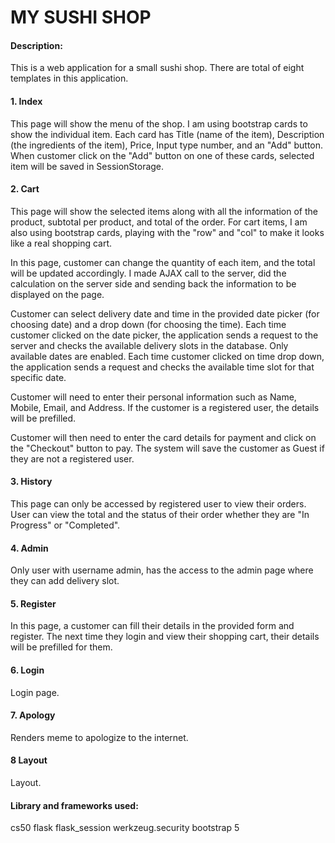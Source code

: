 # MY SUSHI SHOP
#### Description:
This is a web application for a small sushi shop. 
There are total of eight templates in this application.

#### 1. Index
This page will show the menu of the shop. I am using bootstrap cards to show the individual item. 
Each card has Title (name of the item), Description (the ingredients of the item), Price, Input type number, and an "Add" button.
When customer click on the "Add" button on one of these cards, selected item will be saved in SessionStorage.

#### 2. Cart
This page will show the selected items along with all the information of the product, subtotal per product, and total of the order.
For cart items, I am also using bootstrap cards, playing with the "row" and "col" to make it looks like a real shopping cart.

In this page, customer can change the quantity of each item, and the total will be updated accordingly. I made AJAX call to the server, did the calculation on the server side and sending back the information to be displayed on the page.

Customer can select delivery date and time in the provided date picker (for choosing date) and a drop down (for choosing the time).
Each time customer clicked on the date picker, the application sends a request to the server and checks the available delivery slots in the database. Only available dates are enabled.
Each time customer clicked on time drop down, the application sends a request and checks the available time slot for that specific date.

Customer will need to enter their personal information such as Name, Mobile, Email, and Address. If the customer is a registered user, the details will be prefilled.

Customer will then need to enter the card details for payment and click on the "Checkout" button to pay. The system will save the customer as Guest if they are not a registered user.

#### 3. History
This page can only be accessed by registered user to view their orders.
User can view the total and the status of their order whether they are "In Progress" or "Completed".

#### 4. Admin
Only user with username admin, has the access to the admin page where they can add delivery slot.

#### 5. Register
In this page, a customer can fill their details in the provided form and register. The next time they login and view their shopping cart, their details will be prefilled for them.

#### 6. Login
Login page.

#### 7. Apology
Renders meme to apologize to the internet.

#### 8 Layout
Layout.

#### Library and frameworks used:
cs50
flask
flask_session
werkzeug.security
bootstrap 5
